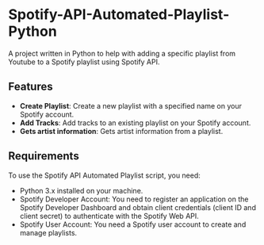 # Spotify-API-Automated-Playlist-Python

A project written in Python to help with adding a specific playlist from Youtube to a Spotify playlist using Spotify API.

## Features

- **Create Playlist**: Create a new playlist with a specified name on your Spotify account.
- **Add Tracks**: Add tracks to an existing playlist on your Spotify account.
- **Gets artist information**: Gets artist information from a playlist.

## Requirements

To use the Spotify API Automated Playlist script, you need:

- Python 3.x installed on your machine.
- Spotify Developer Account: You need to register an application on the Spotify Developer Dashboard and obtain client credentials (client ID and client secret) to authenticate with the Spotify Web API.
- Spotify User Account: You need a Spotify user account to create and manage playlists.

